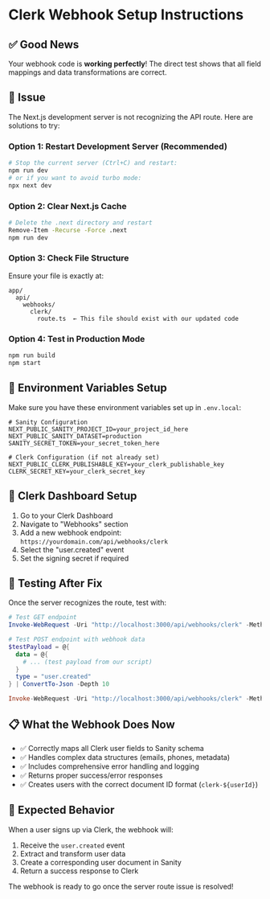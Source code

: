 # Clerk Webhook Setup Instructions

## ✅ Good News
Your webhook code is **working perfectly**! The direct test shows that all field mappings and data transformations are correct.

## 🔧 Issue
The Next.js development server is not recognizing the API route. Here are solutions to try:

### Option 1: Restart Development Server (Recommended)
```bash
# Stop the current server (Ctrl+C) and restart:
npm run dev
# or if you want to avoid turbo mode:
npx next dev
```

### Option 2: Clear Next.js Cache
```bash
# Delete the .next directory and restart
Remove-Item -Recurse -Force .next
npm run dev
```

### Option 3: Check File Structure
Ensure your file is exactly at:
```
app/
  api/
    webhooks/
      clerk/
        route.ts  ← This file should exist with our updated code
```

### Option 4: Test in Production Mode
```bash
npm run build
npm start
```

## 🔧 Environment Variables Setup
Make sure you have these environment variables set up in `.env.local`:

```env
# Sanity Configuration
NEXT_PUBLIC_SANITY_PROJECT_ID=your_project_id_here
NEXT_PUBLIC_SANITY_DATASET=production
SANITY_SECRET_TOKEN=your_secret_token_here

# Clerk Configuration (if not already set)
NEXT_PUBLIC_CLERK_PUBLISHABLE_KEY=your_clerk_publishable_key
CLERK_SECRET_KEY=your_clerk_secret_key
```

## 🔗 Clerk Dashboard Setup
1. Go to your Clerk Dashboard
2. Navigate to "Webhooks" section
3. Add a new webhook endpoint: `https://yourdomain.com/api/webhooks/clerk`
4. Select the "user.created" event
5. Set the signing secret if required

## 📝 Testing After Fix
Once the server recognizes the route, test with:

```powershell
# Test GET endpoint
Invoke-WebRequest -Uri "http://localhost:3000/api/webhooks/clerk" -Method Get

# Test POST endpoint with webhook data
$testPayload = @{
  data = @{
    # ... (test payload from our script)
  }
  type = "user.created"
} | ConvertTo-Json -Depth 10

Invoke-WebRequest -Uri "http://localhost:3000/api/webhooks/clerk" -Method Post -Body $testPayload -ContentType "application/json"
```

## 📋 What the Webhook Does Now
- ✅ Correctly maps all Clerk user fields to Sanity schema
- ✅ Handles complex data structures (emails, phones, metadata)
- ✅ Includes comprehensive error handling and logging
- ✅ Returns proper success/error responses
- ✅ Creates users with the correct document ID format (`clerk-${userId}`)

## 🎯 Expected Behavior
When a user signs up via Clerk, the webhook will:
1. Receive the `user.created` event
2. Extract and transform user data
3. Create a corresponding user document in Sanity
4. Return a success response to Clerk

The webhook is ready to go once the server route issue is resolved!
